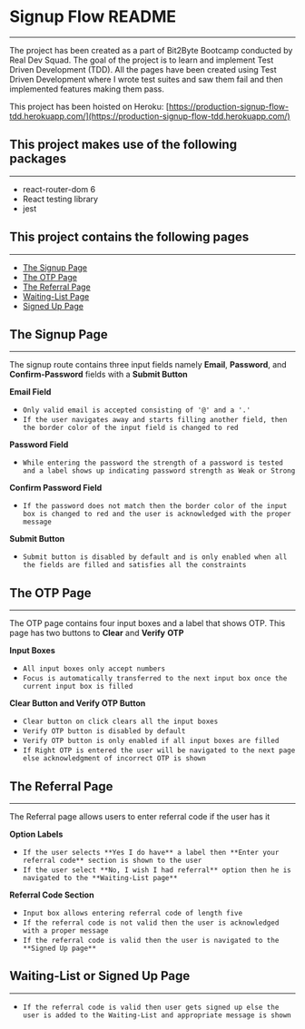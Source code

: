 # Signup Flow README

---

The project has been created as a part of Bit2Byte Bootcamp conducted by Real Dev Squad. The goal of the project is to learn and implement Test Driven Development (TDD). All the pages have been created using Test Driven Development where I wrote test suites and saw them fail and then implemented features making them pass.

This project has been hoisted on Heroku: [https://production-signup-flow-tdd.herokuapp.com/](https://production-signup-flow-tdd.herokuapp.com/)

## This project makes use of the following packages

---
- react-router-dom 6
- React testing library
- jest

## This project contains the following pages

---

- [The Signup Page](https://production-signup-flow-tdd.herokuapp.com)
- [The OTP Page](https://production-signup-flow-tdd.herokuapp.com/otp)
- [The Referral Page](https://production-signup-flow-tdd.herokuapp.com/referral)
- [Waiting-List Page](https://production-signup-flow-tdd.herokuapp.com/waiting-list)
- [Signed Up Page](https://production-signup-flow-tdd.herokuapp.com/signed-up/WE4ge)

## **The Signup Page**

---

The signup route contains three input fields namely **Email**, **Password**, and **Confirm-Password** fields with a **Submit Button**

**Email Field**

- `Only valid email is accepted consisting of '@' and a '.'`
- `If the user navigates away and starts filling another field, then the border color of the input field is changed to red`

**Password Field**

- `While entering the password the strength of a password is tested and a label shows up indicating password strength as Weak or Strong`

**Confirm Password Field**

- `If the password does not match then the border color of the input box is changed to red and the user is acknowledged with the proper message`

**Submit Button**

- `Submit button is disabled by default and is only enabled when all the fields are filled and satisfies all the constraints`

## The OTP Page

---

The OTP page contains four input boxes and a label that shows OTP. This page has two buttons to **Clear** and **Verify** **OTP**

**Input Boxes**

- `All input boxes only accept numbers`
- `Focus is automatically transferred to the next input box once the current input box is filled`

**Clear Button and Verify OTP Button**

- `Clear button on click clears all the input boxes`
- `Verify OTP button is disabled by default`
- `Verify OTP button is only enabled if all input boxes are filled`
- `If Right OTP is entered the user will be navigated to the next page else acknowledgment of incorrect OTP is shown`

## The Referral Page

---

The Referral page allows users to enter referral code if the user has it

**Option Labels**

- `If the user selects **Yes I do have** a label then **Enter your referral code** section is shown to the user`
- `If the user select **No, I wish I had referral** option then he is navigated to the **Waiting-List page**`

**Referral Code Section**

- `Input box allows entering referral code of length five`
- `If the referral code is not valid then the user is acknowledged with a proper message`
- `If the referral code is valid then the user is navigated to the **Signed Up page**`

## **Waiting-List or Signed Up Page**

---

- `If the referral code is valid then user gets signed up else the user is added to the Waiting-List and appropriate message is shown`